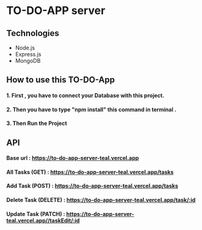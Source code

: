 # TO-DO-APP server

## Technologies

- Node.js
- Express.js
- MongoDB

  
## How to use this TO-DO-App
 
#### 1. First , you have to connect your Database with this project.
#### 2. Then you have to type "npm install" this command in terminal .
#### 3. Then Run the Project



## API
#### Base url :  https://to-do-app-server-teal.vercel.app

#### All Tasks (GET) :  https://to-do-app-server-teal.vercel.app/tasks

#### Add Task (POST) :  https://to-do-app-server-teal.vercel.app/tasks

#### Delete Task (DELETE) :  https://to-do-app-server-teal.vercel.app/task/:id

#### Update Task (PATCH) :  https://to-do-app-server-teal.vercel.app//taskEdit/:id

